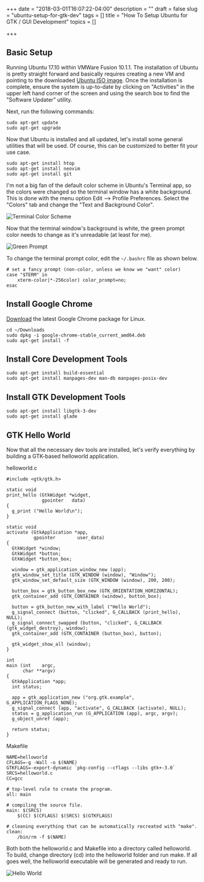 +++
date = "2018-03-01T16:07:22-04:00"
description = ""
draft = false
slug = "ubuntu-setup-for-gtk-dev"
tags = []
title = "How To Setup Ubuntu for GTK / GUI Development"
topics = []

+++

## Basic Setup

Running Ubuntu 17.10 within VMWare Fusion 10.1.1. The installation of Ubuntu is pretty straight forward and basically requires creating a new VM and pointing to the downloaded [Ubuntu ISO image](http://releases.ubuntu.com/17.10.1/ubuntu-17.10.1-desktop-amd64.iso). Once the installation is complete, ensure the system is up-to-date by clicking on "Activities" in the upper left hand corner of the screen and using the search box to find the "Software Updater" utility.

Next, run the following commands:
```
sudo apt-get update
sudo apt-get upgrade
```

Now that Ubuntu is installed and all updated, let's install some general utilities that will be used. Of course, this can be customized to better fit your use case.

```
sudo apt-get install htop
sudo apt-get install neovim
sudo apt-get install git
```

I'm not a big fan of the default color scheme in Ubuntu's Terminal app, so the colors were changed so the terminal window has a white background. This is done with the menu option Edit --> Profile Preferences. Select the "Colors" tab and change the "Text and Background Color".

![Terminal Color Scheme](/post/2018/0301-ubuntu-setup-for-gtk-dev/terminal_colors.png)

Now that the terminal window's background is white, the green prompt color needs to change as it's unreadable (at least for me).

![Green Prompt](/post/2018/0301-ubuntu-setup-for-gtk-dev/green_prompt.png)

To change the terminal prompt color, edit the `~/.bashrc` file as shown below.

```
# set a fancy prompt (non-color, unless we know we "want" color)
case "$TERM" in
    xterm-color|*-256color) color_prompt=no;
esac
```

## Install Google Chrome

[Download](https://www.google.com/chrome/) the latest Google Chrome package for Linux.

```
cd ~/Downloads
sudo dpkg -i google-chrome-stable_current_amd64.deb
sudo apt-get install -f
```

## Install Core Development Tools

```
sudo apt-get install build-essential
sudo apt-get install manpages-dev man-db manpages-posix-dev
```

## Install GTK Development Tools

```
sudo apt-get install libgtk-3-dev
sudo apt-get install glade
```

## GTK Hello World

Now that all the necessary dev tools are installed, let's verify everything by building a GTK-based helloworld application.

helloworld.c
```
#include <gtk/gtk.h>

static void
print_hello (GtkWidget *widget,
             gpointer   data)
{
  g_print ("Hello World\n");
}

static void
activate (GtkApplication *app,
          gpointer        user_data)
{
  GtkWidget *window;
  GtkWidget *button;
  GtkWidget *button_box;

  window = gtk_application_window_new (app);
  gtk_window_set_title (GTK_WINDOW (window), "Window");
  gtk_window_set_default_size (GTK_WINDOW (window), 200, 200);

  button_box = gtk_button_box_new (GTK_ORIENTATION_HORIZONTAL);
  gtk_container_add (GTK_CONTAINER (window), button_box);

  button = gtk_button_new_with_label ("Hello World");
  g_signal_connect (button, "clicked", G_CALLBACK (print_hello), NULL);
  g_signal_connect_swapped (button, "clicked", G_CALLBACK (gtk_widget_destroy), window);
  gtk_container_add (GTK_CONTAINER (button_box), button);

  gtk_widget_show_all (window);
}

int
main (int    argc,
      char **argv)
{
  GtkApplication *app;
  int status;

  app = gtk_application_new ("org.gtk.example", G_APPLICATION_FLAGS_NONE);
  g_signal_connect (app, "activate", G_CALLBACK (activate), NULL);
  status = g_application_run (G_APPLICATION (app), argc, argv);
  g_object_unref (app);

  return status;
}
```

Makefile
```
NAME=helloworld
CFLAGS=-g -Wall -o $(NAME)
GTKFLAGS=-export-dynamic `pkg-config --cflags --libs gtk+-3.0`
SRCS=helloworld.c
CC=gcc
 
# top-level rule to create the program.
all: main
 
# compiling the source file.
main: $(SRCS)
    $(CC) $(CFLAGS) $(SRCS) $(GTKFLAGS)
 
# cleaning everything that can be automatically recreated with "make".
clean:
    /bin/rm -f $(NAME)
```

Both both the helloworld.c and Makefile into a directory called helloworld. To build, change directory (cd) into the helloworld folder and run make. If all goes well, the helloworld executable will be generated and ready to run.

![Hello World](/post/2018/0301-ubuntu-setup-for-gtk-dev/helloworld.png)

